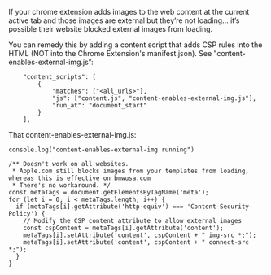 If your chrome extension adds images to the web content at the current active tab and those images are external but they’re not loading... it’s possible their website blocked external images from loading.

You can remedy this by adding a content script that adds CSP rules into the HTML (NOT into the Chrome Extension's manifest.json). See "content-enables-external-img.js”:
```
    "content_scripts": [
        {
            "matches": ["<all_urls>"],
            "js": ["content.js", "content-enables-external-img.js"],
            "run_at": "document_start"
        }
    ],

```

That content-enables-external-img.js:
```
console.log("content-enables-external-img running")

/** Doesn't work on all websites. 
 * Apple.com still blocks images from your templates from loading, whereas this is effective on bmwusa.com 
 * There's no workaround. */
const metaTags = document.getElementsByTagName('meta');
for (let i = 0; i < metaTags.length; i++) {
  if (metaTags[i].getAttribute('http-equiv') === 'Content-Security-Policy') {
    // Modify the CSP content attribute to allow external images
    const cspContent = metaTags[i].getAttribute('content');
    metaTags[i].setAttribute('content', cspContent + " img-src *;");
    metaTags[i].setAttribute('content', cspContent + " connect-src *;");
  }
}

```